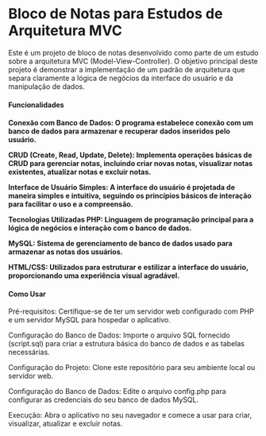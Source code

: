 <h1>Bloco de Notas para Estudos de Arquitetura MVC</h1>
Este é um projeto de bloco de notas desenvolvido como parte de um estudo sobre a arquitetura MVC (Model-View-Controller). O objetivo principal deste projeto é demonstrar a implementação de um padrão de arquitetura que separa claramente a lógica de negócios da interface do usuário e da manipulação de dados.

<h4>Funcionalidades<h4>
<strong>Conexão com Banco de Dados: O programa estabelece conexão com um banco de dados para armazenar e recuperar dados inseridos pelo usuário.</strong>

CRUD (Create, Read, Update, Delete): Implementa operações básicas de CRUD para gerenciar notas, incluindo criar novas notas, visualizar notas existentes, atualizar notas e excluir notas.

Interface de Usuário Simples: A interface do usuário é projetada de maneira simples e intuitiva, seguindo os princípios básicos de interação para facilitar o uso e a compreensão.

Tecnologias Utilizadas
PHP: Linguagem de programação principal para a lógica de negócios e interação com o banco de dados.

MySQL: Sistema de gerenciamento de banco de dados usado para armazenar as notas dos usuários.

HTML/CSS: Utilizados para estruturar e estilizar a interface do usuário, proporcionando uma experiência visual agradável.

<h4>Como Usar</h4>
Pré-requisitos: Certifique-se de ter um servidor web configurado com PHP e um servidor MySQL para hospedar o aplicativo.

Configuração do Banco de Dados: Importe o arquivo SQL fornecido (script.sql) para criar a estrutura básica do banco de dados e as tabelas necessárias.

Configuração do Projeto: Clone este repositório para seu ambiente local ou servidor web.

Configuração do Banco de Dados: Edite o arquivo config.php para configurar as credenciais do seu banco de dados MySQL.

Execução: Abra o aplicativo no seu navegador e comece a usar para criar, visualizar, atualizar e excluir notas.